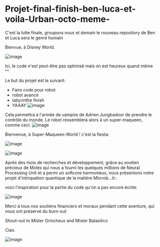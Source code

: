 # Projet-final-finish-ben-luca-et-voila-Urban-octo-meme-
C'est la lutte finale, groupons nous et demain le nouveau repository de Ben et Luca sera le genre humain

Bienvue, à Disney World. 

 ![image](https://github.com/user-attachments/assets/69072027-0428-43d7-a764-8a1279e59e7d)

Ici, le code n'est peut-être pas optimisé mais on est heureux quand même ^^

Le but du projet est le suivant: 
- Faire code pour robot
- robot avance
- labyrinthe finish
- YAAAY
![image](https://github.com/user-attachments/assets/bf52f4db-7298-4530-a3e7-ef4999ed32ce)


Cela permettra à l'armée de vampire de Adrien Jungbadoor de prendre le contrôle du monde. Le robot ressemblera alors à un super-maqueen, comme ceci: 
![image](https://github.com/user-attachments/assets/ad52f964-00fd-4f2d-8ef1-b6e126a10ef5)

Bienvenue, à Super-Maqueen-World !
c'est la fiesta:

![image](https://github.com/user-attachments/assets/fdfde5ab-2d0b-45a5-b56f-caa20ad11b37)

![image](https://github.com/user-attachments/assets/41051685-5585-4648-abc1-d05e5e69679c)


Après des mois de recherches et développement, grâce au soutien précieux de Molex qui nous a fourni les quelques millions de Neural Processing Unit et a permi un softcore harmonieux, nous présentons notre projet d'intriquation quantique de la matière Miicrob...it:: 

voici l'inspiration pour la partie du code qu'on a pas encore écrite: 

![image](https://github.com/user-attachments/assets/9ce05686-d29e-4d13-82c8-a8fb50683a22)


Merci à tous nos soutiens financiers et moraux pendant cette aventure, qui nous ont préservé du burn-out

Shout-out to Mister Grincheux and Mister Balasilico 

Ciao. 

![image](https://github.com/user-attachments/assets/419b2522-aef1-4804-ad3c-d45d70bf23dd)




